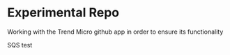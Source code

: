 # Experimental Repo

Working with the Trend Micro github app in order to ensure its functionality


SQS test
